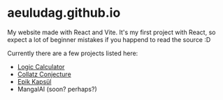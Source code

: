 # aeuludag.github.io
My website made with React and Vite. It's my first project with React, so expect a lot of beginner mistakes if you happend to read the source :D

Currently there are a few projects listed here:
- [Logic Calculator](https://aeuludag.github.io/#/logic)
- [Collatz Conjecture](https://aeuludag.itch.io/collatz)
- [Epik Kapsül](https://aeuludag.itch.io/epik-kapsul)
- MangalAI (soon? perhaps?)